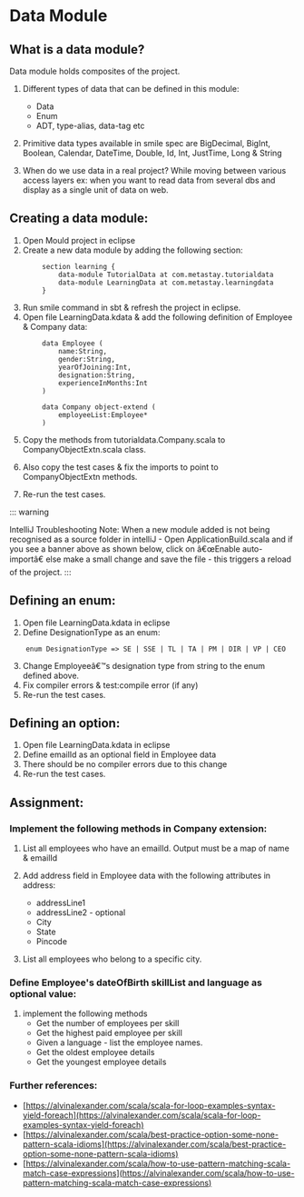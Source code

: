 

# Data Module


## What is a data module?


Data module holds composites of the project.

1. Different types of data that can be defined in this module:
	+	Data
	+	Enum
	+	ADT, type-alias, data-tag etc

2. Primitive data types available in smile spec are BigDecimal, BigInt, Boolean, Calendar, DateTime, Double, Id, Int, JustTime, Long & String
3. When do we use data in a real project?
  	While moving between various access layers ex: when you want to read data from several dbs and display as a single unit of data on web.
  	
## Creating a data module:


1.	Open Mould project in eclipse
2.	Create a new data module by adding the following section:

```
		section learning {
			data-module TutorialData at com.metastay.tutorialdata
			data-module LearningData at com.metastay.learningdata
		}
```


3.	Run smile command in sbt & refresh the project in eclipse.
4.	Open file LearningData.kdata & add the following definition of Employee & Company data:

```
		data Employee (
			name:String,
			gender:String,
			yearOfJoining:Int,
			designation:String,
			experienceInMonths:Int
		)

		data Company object-extend (
			employeeList:Employee*
		)
```

5.	Copy the methods from tutorialdata.Company.scala to CompanyObjectExtn.scala class.

6.	Also copy the test cases & fix the imports to point to CompanyObjectExtn methods.

7.	Re-run the test cases.


::: warning
  
  IntelliJ Troubleshooting Note: When a new module added is not being recognised as a source folder in intelliJ - Open ApplicationBuild.scala and if you see a banner above as shown below, click on â€œEnable auto-importâ€ else make a small change and save the file - this triggers a reload of the project.
 :::
	
<!-- ![troubleshoot](./../images/intellij-troubleshoot.png) -->
	


## Defining an enum:


1.	Open file LearningData.kdata in eclipse
2.	Define DesignationType as an enum:

```
	enum DesignationType => SE | SSE | TL | TA | PM | DIR | VP | CEO
```
3.	Change Employeeâ€™s designation type from string to the enum defined above. 
4.	Fix compiler errors & test:compile error (if any)
5.	Re-run the test cases.
  	

## Defining an option:


1.	Open file LearningData.kdata in eclipse
2.	Define emailId as an optional field in Employee data
3.	There should be no compiler errors due to this change
4.	Re-run the test cases.


## Assignment:



### Implement the following methods in Company extension:


1.	List all employees who have an emailId. Output must be a map of name & emailId
2.	Add address field in Employee data with the following attributes in address:
	+	addressLine1
	+	addressLine2 - optional
	+	City
	+	State
	+	Pincode

3.	List all employees who belong to a specific city.
  	

### Define Employee's dateOfBirth skillList and language as optional value:


1.	implement the following methods 
	+	Get the number of employees per skill
	+	Get the highest paid employee per skill
	+	Given a language - list the employee names.
	+	Get the oldest employee details
	+	Get the youngest employee details


### Further references:


+	[https://alvinalexander.com/scala/scala-for-loop-examples-syntax-yield-foreach](https://alvinalexander.com/scala/scala-for-loop-examples-syntax-yield-foreach)
+	[https://alvinalexander.com/scala/best-practice-option-some-none-pattern-scala-idioms](https://alvinalexander.com/scala/best-practice-option-some-none-pattern-scala-idioms)
+	[https://alvinalexander.com/scala/how-to-use-pattern-matching-scala-match-case-expressions](https://alvinalexander.com/scala/how-to-use-pattern-matching-scala-match-case-expressions)


























